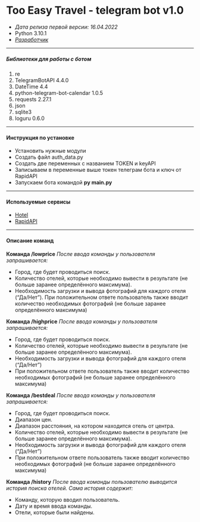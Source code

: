 # Too Easy Travel - telegram bot v1.0
- _Дата релиза первой версии: 16.04.2022_ 
- Python 3.10.1
- [_Разработчик_](https://github.com/DaniilSh23)
___
##### Библиотеки для работы с ботом
1. re 
2. TelegramBotAPI 4.4.0
3. DateTime 4.4
4. python-telegram-bot-calendar 1.0.5
5. requests 2.27.1
6. json
7. sqlite3
8. loguru 0.6.0
___
#### Инструкция по установке
- Установить нужные модули
- Создать файл auth_data.py
- Создать две переменных с названием TOKEN и keyAPI
- Записываем в переменные выше токен телеграм бота и ключ от RapidAPI
- Запускаем бота командой **py main.py**
___
#### Используемые сервисы
- [Hotel](https://ru.hotels.com/)
- [RapidAPI](https://rapidapi.com/apidojo/api/hotels4/)
___
#### Описание команд
**Команда /lowprice** 
_После ввода команды у пользователя запрашивается:_
- Город, где будет проводиться поиск.
- Количество отелей, которые необходимо вывести в результате (не больше заранее определённого максимума).
- Необходимость загрузки и вывода фотографий для каждого отеля (“Да/Нет”). При положительном ответе пользователь также вводит количество необходимых фотографий (не больше заранее определённого максимума)

**Команда /highprice**
_После ввода команды у пользователя запрашивается:_
- Город, где будет проводиться поиск.
- Количество отелей, которые необходимо вывести в результате (не больше
заранее определённого максимума).
- Необходимость загрузки и вывода фотографий для каждого отеля (“Да/Нет”)
- При положительном ответе пользователь также вводит количество
необходимых фотографий (не больше заранее определённого
максимума)

**Команда /bestdeal**
_После ввода команды у пользователя запрашивается:_
- Город, где будет проводиться поиск.
- Диапазон цен.
- Диапазон расстояния, на котором находится отель от центра.
- Количество отелей, которые необходимо вывести в результате (не больше
заранее определённого максимума).
- Необходимость загрузки и вывода фотографий для каждого отеля (“Да/Нет”)
- При положительном ответе пользователь также вводит количество
необходимых фотографий (не больше заранее определённого
максимума)

**Команда /history**
_После ввода команды пользователю выводится история поиска отелей. Сама история
содержит:_
- Команду, которую вводил пользователь.
- Дату и время ввода команды.
- Отели, которые были найдены.